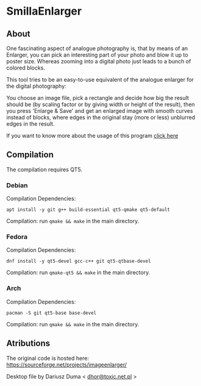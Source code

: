 # SmillaEnlarger

## About
One fascinating aspect of analogue photography is, that by means of an Enlarger, you can pick an interesting part of your photo and blow it up to poster size. Whereas zooming into a digital photo just leads to a bunch of colored blocks.

This tool tries to be an easy-to-use equivalent of the analogue enlarger for the digital photography:

You choose an image file, pick a rectangle and decide how big the result should be (by scaling factor or by giving width or height of the result), then you press 'Enlarge & Save' and get an enlarged image with smooth curves instead of blocks, where edges in the original stay (more or less) unblurred edges in the result.

If you want to know more about the usage of this program [click here](./docs/usage.md)

## Compilation
The compilation requires QT5.

### Debian
Compilation Dependencies:
````
apt install -y git g++ build-essential qt5-qmake qt5-default
````

Compilation: run `qmake && make` in the main directory.

### Fedora
Compilation Dependencies:
````
dnf install -y qt5-devel gcc-c++ git qt5-qtbase-devel
````

Compilation:  run `qmake-qt5 && make` in the main directory.

### Arch
Compilation Dependencies:
````
pacman -S git qt5-base base-devel
````

Compilation:  run `qmake && make` in the main directory.

## Atributions
The original code is hosted here: https://sourceforge.net/projects/imageenlarger/

Desktop file by Dariusz Duma < dhor@toxic.net.pl >
